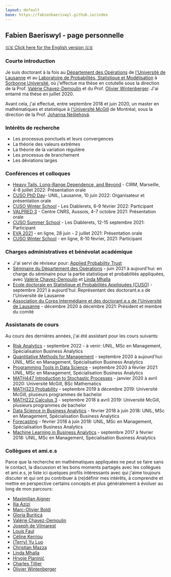 ```yaml
---
layout: default
base: https://fabienbaeriswyl.github.io/index
---
```


## Fabien Baeriswyl - page personnelle 

[:uk: Click here for the English version :uk:](https://fabienbaeriswyl.github.io/en)

### Courte introduction 

Je suis doctorant à la fois au [Département des Opérations](https://www.unil.ch/do/fr/home.html) de [l'Université de Lausanne](https://www.unil.ch) et au [Laboratoire de Probabilités, Statistique et Modélisation](https://www.lpsm.paris) à [Sorbonne Université](https://www.sorbonne-universite.fr), où j'effectue ma thèse en cotutelle sous la direction de la Prof. [Valérie Chavez-Demoulin](https://hecnet.unil.ch/hec/recherche/fiche?pnom=vchavez&dyn_lang=fr) et du Prof. [Olivier Wintenberger](http://wintenberger.fr). J'ai entamé ma thèse en juillet 2020. 

Avant cela, j'ai effectué, entre septembre 2018 et juin 2020, un master en mathématiques et statistique à [l'Université McGill](https://www.mcgill.ca/mathstat/) de Montréal, sous la direction de la Prof. [Johanna Nešlehová](https://www.math.mcgill.ca/neslehova/). 

### Intérêts de recherche 

- Les processus ponctuels et leurs convergences 
- La théorie des valeurs extrêmes
- La théorie de la variation régulière 
- Les processus de branchement 
- Les déviations larges 

### Conférences et colloques 

- [Heavy Tails, Long-Range Dependence, and Beyond](https://conferences.cirm-math.fr/2633.html) - CIRM, Marseille, 4-8 juillet 2022: Présentation orale
- [CUSO PhD Day](https://statistique.cuso.ch/?id=2688&tx_displaycontroller[showUid]=6254)- UNIL, Lausanne, 10 juin 2022: Organisateur et présentation orale 
- [CUSO Winter School](https://statistique.cuso.ch/?id=2688&tx_displaycontroller[showUid]=6252) - Les Diablerets, 6-9 février 2022: Participant 
- [VALPRED 3](http://wintenberger.fr/VALPRED.html) - Centre CNRS, Aussois, 4-7 octobre 2021: Présentation orale 
- [CUSO Summer School](https://statistique.cuso.ch/?id=2688&tx_displaycontroller[showUid]=5459) - Les Diablerets, 12-15 septembre 2021: Participant 
- [EVA 2021](https://www.maths.ed.ac.uk/school-of-mathematics/eva-2021/program) - en ligne, 28 juin - 2 juillet 2021: Présentation orale 
- [CUSO Winter School](https://statistique.cuso.ch/?id=2688&tx_displaycontroller[showUid]=5460) - en ligne, 8-10 février, 2021: Participant 

### Charges administratives et bénévolat académique

- J'ai servi de réviseur pour: [Applied Probability Trust](https://www.cambridge.org/core/societies/applied-probability-trust)
- [Séminaire du Département des Opérations](https://do-seminar-unil.github.io) - juin 2021 à aujourd'hui: en charge du séminaire pour la partie statistique et probabilités appliquées, avec [Valérie Chavez-Demoulin](https://hecnet.unil.ch/hec/recherche/fiche?pnom=vchavez&dyn_lang=fr) et [Linda Mhalla](https://lindamhalla.netlify.app) 
- [Ecole doctorale en Statistique et Probabilités Appliquées (CUSO)](https://statistique.cuso.ch/accueil) - septembre 2021 à aujourd'hui: Représentant des doctorant.e.s de l'Université de Lausanne
- [Association du Corps Intermédiaire et des doctorant.e.s de l'Université de Lausanne](https://wp.unil.ch/acidul/) - décembre 2020 à décembre 2021: Président et membre du comité

### Assistanats de cours 

Au cours des dernières années, j'ai été assistant pour les cours suivants: 

- [Risk Analytics](https://hecnet.unil.ch/hec/syllabus/descriptif/2549) - septembre 2022 - à venir: UNIL, MSc en Management, Spécialisation Business Analytics 
- [Quantitative Methods for Management](https://hecnet.unil.ch/hec/syllabus/descriptif/2220) - septembre 2020 à aujourd'hui: UNIL, MSc en Management, Spécialisation Business Analytics 
- [Programming Tools in Data Science](https://hecnet.unil.ch/hec/syllabus/descriptif/2363?dyn_lang=fr) - septembre 2020 à février 2021: UNIL, MSc en Management, Spécialisation Business Analytics 
- [MATH447 Introduction to Stochastic Processes](https://www.mcgill.ca/study/2021-2022/courses/math-447) - janvier 2020 à avril 2020: Université McGill, BSc Mathematics 
- [MATH323 Probability](https://www.mcgill.ca/study/2021-2022/courses/math-323) - septembre 2019 à décembre 2019: Université McGill, plusieurs programmes de bachelor
- [MATH222 Calculus 3](https://www.mcgill.ca/study/2021-2022/courses/math-222) - septembre 2018 à avril 2019: Université McGill, plusieurs programmes de bachelor
- [Data Science in Business Analytics](https://hecnet.unil.ch/hec/syllabus/descriptif/2284?dyn_lang=fr) - février 2018 à juin 2018: UNIL, MSc en Management, Spécialisation Business Analytics 
- [Forecasting](https://hecnet.unil.ch/hec/syllabus/descriptif/2362) - février 2018 à juin 2018: UNIL, MSc en Management, Spécialisation Business Analytics 
- [Machine Learning in Business Analytics](https://hecnet.unil.ch/hec/syllabus/descriptif/2600?dyn_lang=fr) - septembre 2017 à février 2018: UNIL, MSc en Management, Spécialisation Business Analytics 


### Collègues et ami.e.s 

Parce que la recherche en mathématiques appliquées ne peut se faire sans le contact, la discussion et les bons moments partagés avec les collègues et ami.e.s, je liste ici quelques profils intéressants avec qui j'aime toujours discuter et qui ont pu contribuer à (re)définir mes intérêts, à comprendre et mettre en perspective certains concepts et plus généralement à évoluer au long de mon parcours: 

- [Maximilian Aigner](http://aignerstat.ch)
- [Ilia Azizi](https://iliaazizi.netlify.app) 
- [Marc-Olivier Boldi](https://applicationspub.unil.ch/interpub/noauth/php/Un/UnPers.php?PerNum=1073453&LanCode=37&menu=coord)
- [Gloria Buriticá](https://gburitica.github.io)
- [Valérie Chavez-Demoulin](https://hecnet.unil.ch/hec/recherche/fiche?pnom=vchavez&dyn_lang=fr)
- [Joseph de Vilmarest](https://josephdevilmarest.github.io)
- [Louis Faul](https://www.unifr.ch/math/fr/department/staff/list/people/346786/46dd1)
- [Céline Kerriou](https://sites.google.com/view/ckerriou/)
- [(Terry) Yu Luo](https://www.imperial.ac.uk/people/yu.luo)
- [Christian Mazza](https://www.sib.swiss/christian-mazza-group) 
- [Linda Mhalla](https://lindamhalla.netlify.app)
- [Hrvoje Planinić](https://www.pmf.unizg.hr/math/en/hrvoje.planinic)
- [Charles Tillier](http://tillier.perso.math.cnrs.fr)
- [Olivier Wintenberger](http://wintenberger.fr)

